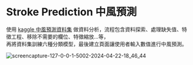 # Stroke Prediction 中風預測

使用 [kaggle 中風預測資料集](https://www.kaggle.com/datasets/fedesoriano/stroke-prediction-dataset) 做資料分析，流程包含資料探索、處理缺失值、特徵工程、移除不需要的欄位、特徵縮放...等，  
再將資料集訓練六種分類模型，最後建立頁面讓使用者輸入數值進行中風預測。

![screencapture-127-0-0-1-5002-2024-04-22-18_46_44](https://github.com/cccmmmd/Stroke-Prediction/assets/137893455/04a2bca1-bb52-4a46-9b5b-bfc88721b1f4)

